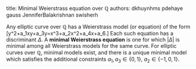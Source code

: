 title: Minimal Weierstrass equation over $\mathbb Q$
authors:
    dkhuynhms
    pdehaye
    gauss
    JenniferBalakrishnan
    swisherh

Any elliptic curve over $\mathbb{Q}$ has a Weierstrass model (or equation) of the form \[y^2+a_1xy+a_3y=x^3+a_2x^2+a_4x+a_6.\]
Each such equation has a <a knowl="lmfdb/ec.q.discriminant">discriminant</a> $\Delta$.  A **minimal Weierstrass equation** is one for which $|\Delta|$ is minimal among all Weierstrass models for the same curve.  For elliptic curves over $\mathbb{Q}$, minimal models exist, and there is a unique minimal model which satisfies the additional constraints $a_1,a_3\in\{0,1\}$, $a_2\in\{-1,0,1\}$.   

